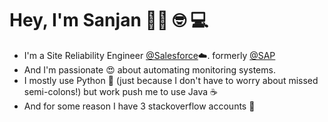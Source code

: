 <!--
**sanjan/sanjan** is a ✨ _special_ ✨ repository because its `README.md` (this file) appears on your GitHub profile.

Here are some ideas to get you started:

- 🔭 I’m currently working on ...
- 🌱 I’m currently learning ...
- 👯 I’m looking to collaborate on ...
- 🤔 I’m looking for help with ...
- 💬 Ask me about ...
- 📫 How to reach me: ...
- 😄 Pronouns: ...
- ⚡ Fun fact: ...
-->

# Hey, I'm Sanjan 👋🏽 🤓 💻

- I'm a Site Reliability Engineer [@Salesforce](https://github.com/salesforce)☁️. formerly [@SAP](https://github.com/SAP)
- And I'm passionate 😍 about automating monitoring systems.
- I mostly use Python 🐍 (just because I don't have to worry about missed semi-colons!) but work push me to use Java ☕
- And for some reason I have 3 stackoverflow accounts 😬
